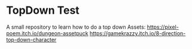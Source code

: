 # TopDown Test
 A small repository to learn how to do a top down
 Assets:
 https://pixel-poem.itch.io/dungeon-assetpuck
 https://gamekrazzy.itch.io/8-direction-top-down-character
 
